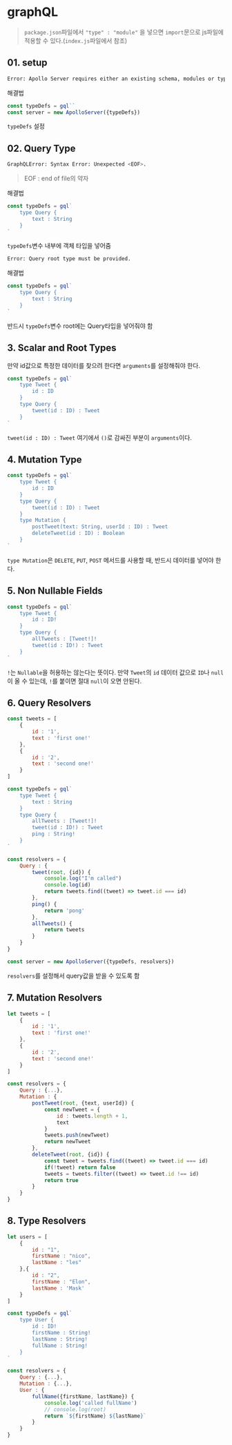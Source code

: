 # graphQL
> `package.json`파일에서 `"type" : "module"` 을 넣으면 `import`문으로 js파일에 적용할 수 있다.(`index.js`파일에서 참조)

## 01. setup
```bash
Error: Apollo Server requires either an existing schema, modules or typeDefs
```
해결법
```javascript
const typeDefs = gql``
const server = new ApolloServer({typeDefs})
```
`typeDefs` 설정

## 02. Query Type
```bash
GraphQLError: Syntax Error: Unexpected <EOF>.
```

>EOF : end of file의 약자

해결법
```javascript
const typeDefs = gql`
    type Query {
        text : String
    }
`
```
`typeDefs`변수 내부에 객체 타입을 넣어줌


```bash
Error: Query root type must be provided.
```

해결법
```javascript
const typeDefs = gql`
    type Query {
        text : String
    }
`
```
반드시 `typeDefs`변수 root에는 Query타입을 넣어줘야 함

## 3. Scalar and Root Types
만약 id값으로 특정한 데이터를 찾으려 한다면 `arguments`를 설정해줘야 한다.

```javascript
const typeDefs = gql`
    type Tweet {
        id : ID
    }
    type Query {
        tweet(id : ID) : Tweet
    }
`
```
`tweet(id : ID) : Tweet` 여기에서 `()`로 감싸진 부분이 `arguments`이다.

## 4. Mutation Type
```javascript
const typeDefs = gql`
    type Tweet {
        id : ID
    }
    type Query {
        tweet(id : ID) : Tweet
    }
    type Mutation {
        postTweet(text: String, userId : ID) : Tweet
        deleteTweet(id : ID) : Boolean
    }
`
```

`type Mutation`은 `DELETE`, `PUT`, `POST` 메서드를 사용할 때, 반드시 데이터를 넣어야 한다.

## 5. Non Nullable Fields
```javascript
const typeDefs = gql`
    type Tweet {
        id : ID!
    }
    type Query {
        allTweets : [Tweet!]!
        tweet(id : ID!) : Tweet
    }
`
```

`!`는 `Nullable`을 허용하는 않는다는 뜻이다.
만약 `Tweet`의 `id` 데이터 값으로 `ID`나 `null`이 올 수 있는데, `!`를 붙이면 절대 `null`이 오면 안된다.

## 6. Query Resolvers
```javascript
const tweets = [
    {
        id : '1',
        text : 'first one!'
    },
    {
        id : '2',
        text : 'second one!'
    }
]

const typeDefs = gql`
    type Tweet {
        text : String
    }
    type Query {
        allTweets : [Tweet!]!
        tweet(id : ID!) : Tweet
        ping : String!
    }
`

const resolvers = {
    Query : {
        tweet(root, {id}) {
            console.log("I'm called")
            console.log(id)
            return tweets.find((tweet) => tweet.id === id)
        },
        ping() {
            return 'pong'
        },
        allTweets() {
            return tweets
        }
    }
}

const server = new ApolloServer({typeDefs, resolvers})
```

`resolvers`를 설정해서 query값을 받을 수 있도록 함

## 7. Mutation Resolvers
```javascript
let tweets = [
    {
        id : '1',
        text : 'first one!'
    },
    {
        id : '2',
        text : 'second one!'
    }
]

const resolvers = {
    Query : {...},
    Mutation : {
        postTweet(root, {text, userId}) {
            const newTweet = {
                id : tweets.length + 1,
                text
            }
            tweets.push(newTweet)
            return newTweet
        },
        deleteTweet(root, {id}) {
            const tweet = tweets.find((tweet) => tweet.id === id)
            if(!tweet) return false
            tweets = tweets.filter((tweet) => tweet.id !== id)
            return true
        }
    }
}
```

## 8. Type Resolvers 
```javascript
let users = [
    {
        id : "1",
        firstName : "nico",
        lastName : "les"
    },{
        id : "2",
        firstName : "Elon",
        lastName : 'Mask'
    }
]

const typeDefs = gql`
    type User {
        id : ID!
        firstName : String!
        lastName : String!
        fullName : String!
    }
`

const resolvers = {
    Query : {...},
    Mutation : {...},
    User : {
        fullName({firstName, lastName}) {
            console.log('called fullName')
            // console.log(root)
            return `${firstName} ${lastName}`
        }
    }
}
```